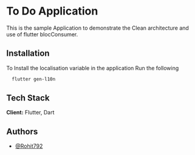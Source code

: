 
# To Do Application 

This is the sample Application to demonstrate the Clean architecture and use of flutter blocConsumer.




## Installation

To Install the localisation variable in the application
Run the following 
```bash
  flutter gen-l10n
```
    



## Tech Stack

**Client:** Flutter, Dart





## Authors

- [@Rohit792](https://github.com/Rohit792)

